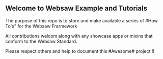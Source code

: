 ## Welcome to Websaw Example and Tutorials

The purpose of this repo is to store and make available a series of #How To's" for the Websaw Frarmework

All contributions welcom along with any showcase apps or mixins that conform to the Websaw Standard.

Please respect others and help to document this #Awesome# project !!
